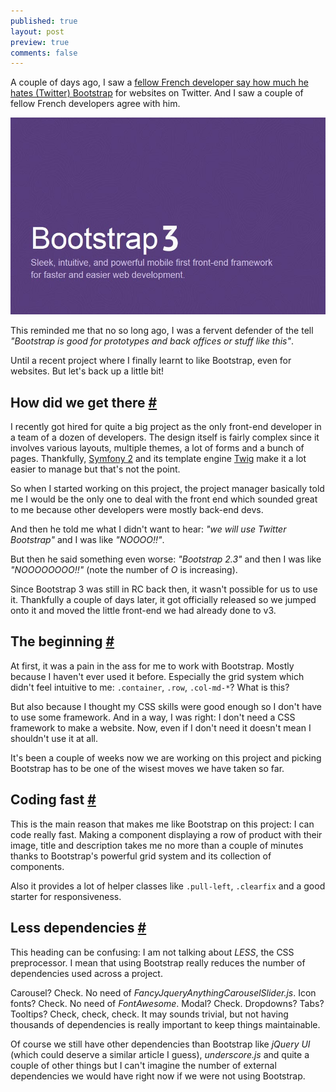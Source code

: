 ```yaml
---
published: true
layout: post
preview: true
comments: false
---
```


<section>
<p>A couple of days ago, I saw a <a href="https://twitter.com/Gandoulfe/status/392640481634422785">fellow French developer say how much he hates (Twitter) Bootstrap</a> for websites on Twitter. And I saw a couple of fellow French developers agree with him.</p>
<img src="/images/how-i-learnt-to-like-bootstrap__bootstrap.jpg" alt="Twitter Bootstrap 3" />
<p>This reminded me that no so long ago, I was a fervent defender of the tell <em>"Bootstrap is good for prototypes and back offices or stuff like this"</em>.</p>
<p>Until a recent project where I finally learnt to like Bootstrap, even for websites. But let's back up a little bit!</p>
<section id="start">
<h2>How did we get there <a href="#start">#</a></h2>
<p>I recently got hired for quite a big project as the only front-end developer in a team of a dozen of developers. The design itself is fairly complex since it involves various layouts, multiple themes, a lot of forms and a bunch of pages. Thankfully, <a href="http://symfony.com/">Symfony 2</a> and its template engine <a href="http://twig.sensiolabs.org/">Twig</a> make it a lot easier to manage but that's not the point.</p>
<p>So when I started working on this project, the project manager basically told me I would be the only one to deal with the front end which sounded great to me because other developers were mostly back-end devs.</p>
<p>And then he told me what I didn't want to hear: <em>"we will use Twitter Bootstrap"</em> and I was like <em>"NOOOO!!"</em>.</p>
<p>But then he said something even worse: <em>"Bootstrap 2.3"</em> and then I was like <em>"NOOOOOOOO!!"</em> (note the number of <em>O</em> is increasing).</p>
<p>Since Bootstrap 3 was still in RC back then, it wasn't possible for us to use it. Thankfully a couple of days later, it got officially released so we jumped onto it and moved the little front-end we had already done to v3.</p>
</section>
<section id="beginning">
<h2>The beginning <a href="#">#</a></h2>
<p>At first, it was a pain in the ass for me to work with Bootstrap. Mostly because I haven't ever used it before. Especially the grid system which didn't feel intuitive to me: <code>.container</code>, <code>.row</code>, <code>.col-md-*</code>? What is this?</p>
<p>But also because I thought my CSS skills were good enough so I don't have to use some framework. And in a way, I was right: I don't need a CSS framework to make a website. Now, even if I don't need it doesn't mean I shouldn't use it at all. </p>
<p>It's been a couple of weeks now we are working on this project and picking Bootstrap has to be one of the wisest moves we have taken so far.</p>
</section>
<section id="coding-fast">
<h2>Coding fast <a href="#coding-fast">#</a></h2>
<p>This is the main reason that makes me like Bootstrap on this project: I can code really fast. Making a component displaying a row of product with their image, title and description takes me no more than a couple of minutes thanks to Bootstrap's powerful grid system and its collection of components.</p>
<p>Also it provides a lot of helper classes like <code>.pull-left</code>, <code>.clearfix</code> and a good starter for responsiveness.</p>
</section>
<section id="less-dependencies">
<h2>Less dependencies <a href="#less-dependencies">#</a></h2>
<p>This heading can be confusing: I am not talking about <em>LESS</em>, the CSS preprocessor. I mean that using Bootstrap really reduces the number of dependencies used across a project.</p>
<p>Carousel? Check. No need of <em>FancyJqueryAnythingCarouselSlider.js</em>. Icon fonts? Check. No need of <em>FontAwesome</em>. Modal? Check. Dropdowns? Tabs? Tooltips? Check, check, check. It may sounds trivial, but not having thousands of dependencies is really important to keep things maintainable.</p> 
<p>Of course we still have other dependencies than Bootstrap like <em>jQuery UI</em> (which could deserve a similar article I guess), <em>underscore.js</em> and quite a couple of other things but I can't imagine the number of external dependencies we would have right now if we were not using Bootstrap.</p>
</section>